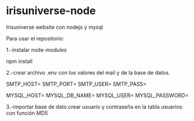 # irisuniverse-node

Irisuniverse website con nodejs y mysql

Para usar el repositorio:

1.-instalar node-modules

npm install

2.-crear archivo .env con los valores del mail y de la base de datos. 

SMTP_HOST= 
SMTP_PORT= 
SMTP_USER= 
SMTP_PASS=

MYSQL_HOST= 
MYSQL_DB_NAME= 
MYSQL_USER= 
MYSQL_PASSWORD=

3.-importar base de dato.crear usuario y contraseña en la tabla usuarios: 
 con función MD5



